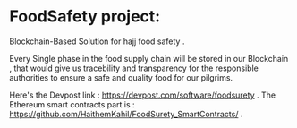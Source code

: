 # FoodSafety project:
Blockchain-Based Solution for hajj food safety .

Every Single phase in the food supply chain will be stored in our Blockchain , that would give us tracebility and transparency for the responsible authorities to ensure a safe and quality food for our pilgrims.

Here's the Devpost link : https://devpost.com/software/foodsurety .
The Ethereum smart contracts part is : https://github.com/HaithemKahil/FoodSurety_SmartContracts/ .
